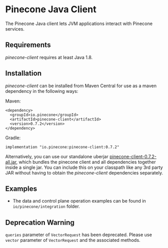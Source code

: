# Pinecone Java Client

The Pinecone Java client lets JVM applications interact with Pinecone services.

## Requirements

*pinecone-client* requires at least Java 1.8.

## Installation

*pinecone-client* can be installed from Maven Central for use as a maven dependency in the following ways:

Maven:
```
<dependency>
  <groupId>io.pinecone</groupId>
  <artifactId>pinecone-client</artifactId>
  <version>0.7.2</version>
</dependency>
```

[comment]: <> (^ [pc:VERSION_LATEST_RELEASE])

Gradle:
```
implementation "io.pinecone:pinecone-client:0.7.2"
```

[comment]: <> (^ [pc:VERSION_LATEST_RELEASE])

Alternatively, you can use our standalone uberjar [pinecone-client-0.7.2-all.jar](https://repo1.maven.org/maven2/io/pinecone/pinecone-client/0.7.2/pinecone-client-0.7.2-all.jar), which bundles the pinecone client and all dependencies together inside a single jar. You can include this on your classpath like any 3rd party JAR without having to obtain the *pinecone-client* dependencies separately.

[comment]: <> (^ [pc:VERSION_LATEST_RELEASE])


## Examples

- The data and control plane operation examples can be found in `io/pinecone/integration` folder.

## Deprecation Warning
`queries` parameter of `VectorRequest` has been deprecated. Please use `vector` parameter of `VectorRequest` and the associated methods.

